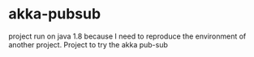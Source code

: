 # akka-pubsub

project run on java 1.8 because I need to reproduce the environment of another project.
Project to try the akka pub-sub